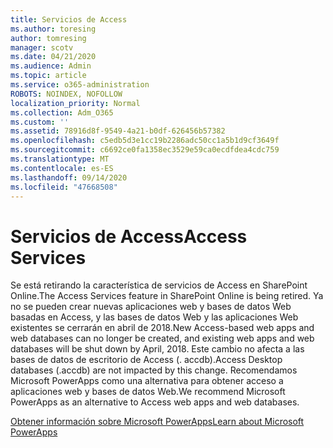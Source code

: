 ```yaml
---
title: Servicios de Access
ms.author: toresing
author: tomresing
manager: scotv
ms.date: 04/21/2020
ms.audience: Admin
ms.topic: article
ms.service: o365-administration
ROBOTS: NOINDEX, NOFOLLOW
localization_priority: Normal
ms.collection: Adm_O365
ms.custom: ''
ms.assetid: 78916d8f-9549-4a21-b0df-626456b57382
ms.openlocfilehash: c5edb5d3e1cc19b2286adc50cc1a5b1d9cf3649f
ms.sourcegitcommit: c6692ce0fa1358ec3529e59ca0ecdfdea4cdc759
ms.translationtype: MT
ms.contentlocale: es-ES
ms.lasthandoff: 09/14/2020
ms.locfileid: "47668508"
---
```

# <a name="access-services"></a><span data-ttu-id="ade82-102">Servicios de Access</span><span class="sxs-lookup"><span data-stu-id="ade82-102">Access Services</span></span>

<span data-ttu-id="ade82-103">Se está retirando la característica de servicios de Access en SharePoint Online.</span><span class="sxs-lookup"><span data-stu-id="ade82-103">The Access Services feature in SharePoint Online is being retired.</span></span> <span data-ttu-id="ade82-104">Ya no se pueden crear nuevas aplicaciones web y bases de datos Web basadas en Access, y las bases de datos Web y las aplicaciones Web existentes se cerrarán en abril de 2018.</span><span class="sxs-lookup"><span data-stu-id="ade82-104">New Access-based web apps and web databases can no longer be created, and existing web apps and web databases will be shut down by April, 2018.</span></span> <span data-ttu-id="ade82-105">Este cambio no afecta a las bases de datos de escritorio de Access (. accdb).</span><span class="sxs-lookup"><span data-stu-id="ade82-105">Access Desktop databases (.accdb) are not impacted by this change.</span></span> <span data-ttu-id="ade82-106">Recomendamos Microsoft PowerApps como una alternativa para obtener acceso a aplicaciones web y bases de datos Web.</span><span class="sxs-lookup"><span data-stu-id="ade82-106">We recommend Microsoft PowerApps as an alternative to Access web apps and web databases.</span></span> 
  
[<span data-ttu-id="ade82-107">Obtener información sobre Microsoft PowerApps</span><span class="sxs-lookup"><span data-stu-id="ade82-107">Learn about Microsoft PowerApps</span></span>](https://powerapps.microsoft.com/)
  
